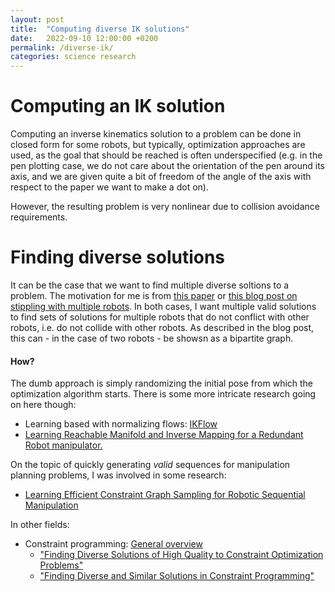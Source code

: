 ```yaml
---
layout: post
title:  "Computing diverse IK solutions"
date:   2022-09-10 12:00:00 +0200
permalink: /diverse-ik/
categories: science research
---
```


# Computing an IK solution
Computing an inverse kinematics solution to a problem can be done in closed form for some robots, but typically, optimization approaches are used, as the goal that should be reached is often underspecified (e.g. in the pen plotting case, we do not care about the orientation of the pen around its axis, and we are given quite a bit of freedom of the angle of the axis with respect to the paper we want to make a dot on).

However, the resulting problem is very nonlinear due to collision avoidance requirements.

# Finding diverse solutions
It can be the case that we want to find multiple diverse soltions to a problem. 
The motivation for me is from [this paper](https://vhartmann.com/multi-robot/) or [this blog post on stippling with multiple robots](https://vhartmann.com/robo-stippling-p2/).
In both cases, I want multiple valid solutions to find sets of solutions for multiple robots that do not conflict with other robots, i.e. do not collide with other robots.
As described in the blog post, this can - in the case of two robots - be showsn as a bipartite graph.

#### How?
The dumb approach is simply randomizing the initial pose from which the optimization algorithm starts.
There is some more intricate research going on here though:
- Learning based with normalizing flows: [IKFlow](https://sites.google.com/view/ikflow)
- [Learning Reachable Manifold and Inverse Mapping for a Redundant Robot manipulator.](https://ieeexplore.ieee.org/document/9561589)

On the topic of quickly generating _valid_ sequences for manipulation planning problems, I was involved in some research:
- [Learning Efficient Constraint Graph Sampling for Robotic Sequential Manipulation](https://arxiv.org/pdf/2011.04828.pdf) 

In other fields:
- Constraint programming: [General overview](https://en.wikipedia.org/wiki/Constraint_programming)
  - ["Finding Diverse Solutions of High Quality to Constraint Optimization Problems"](https://www.ijcai.org/Proceedings/15/Papers/043.pdf)
  - ["Finding Diverse and Similar Solutions in Constraint Programming"](https://www.aaai.org/Papers/AAAI/2005/AAAI05-059.pdf)
